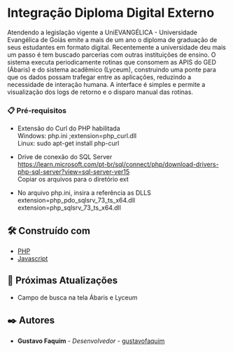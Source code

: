 # Integração Diploma Digital Externo

Atendendo a legislação vigente a UniEVANGÉLICA - Universidade Evangélica de Goiás emite a mais de um ano o diploma de graduação de seus estudantes em formato digital. Recentemente a universidade deu mais um passo é tem buscado parcerias com outras instituições de ensino. O sistema executa periodicamente rotinas que consomem as APIS do GED (Ábaris) e do sistema acadêmico (Lyceum), construindo uma ponte para que os dados possam trafegar entre as aplicações, reduzindo a necessidade de interação humana. A interface é simples e permite a visualização dos logs de retorno e o disparo manual das rotinas.


### 📋 Pré-requisitos

* Extensão do Curl do PHP habilitada<br>
    Windows: php.ini ;extension=php_curl.dll <br>
    Linux: sudo apt-get install php-curl <br>

* Drive de conexão do SQL Server <br>
    https://learn.microsoft.com/pt-br/sql/connect/php/download-drivers-php-sql-server?view=sql-server-ver15 <br>
    Copiar os arquivos para o diretório ext <br>

* No arquivo php.ini, insira a referência as DLLS <br>
    extension=php_pdo_sqlsrv_73_ts_x64.dll <br>
    extension=php_sqlsrv_73_ts_x64.dll <br>


## 🛠️ Construído com


* [PHP](https://www.php.net/manual/pt_BR/index.php) 
* [Javascript](https://www.javascript.com/) 


## 💼 Próximas Atualizações

* Campo de busca na tela Ábaris e Lyceum

## ✒️ Autores

* **Gustavo Faquim** - *Desenvolvedor* - [gustavofaquim](https://github.com/gustavofaquim)